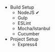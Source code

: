 * Build Setup
  * NodeJS ✔
  * Gulp
  * ESLint
  * Mocha/Istanbul
  * Cucumber
* Project Setup
  * Express4
